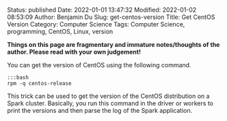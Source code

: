 Status: published
Date: 2022-01-01 13:47:32
Modified: 2022-01-02 08:53:09
Author: Benjamin Du
Slug: get-centos-version
Title: Get CentOS Version
Category: Computer Science
Tags: Computer Science, programming, CentOS, Linux, version

**Things on this page are fragmentary and immature notes/thoughts of the author. Please read with your own judgement!**

You can get the version of CentOS
using the following command.

    :::bash
    rpm -q centos-release

This trick can be used to get the version of the CentOS distribution on a Spark cluster.
Basically, 
you run this command in the driver or workers to print the versions 
and then parse the log of the Spark application.
